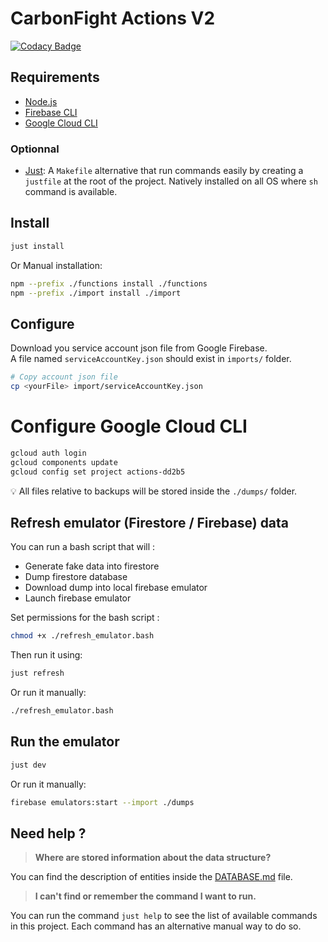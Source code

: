 # CarbonFight Actions V2

[![Codacy Badge](https://app.codacy.com/project/badge/Grade/fdf95efb0c36446397e4c0e75078b155)](https://app.codacy.com/gh/CarbonFight/actions/dashboard?utm_source=gh&utm_medium=referral&utm_content=&utm_campaign=Badge_grade)

## Requirements

- [Node.js](https://nodejs.org/en/download)
- [Firebase CLI](https://firebase.google.com/docs/cli?hl=fr#install-cli-mac-linux)
- [Google Cloud CLI](https://cloud.google.com/sdk/docs/install?hl=fr#deb)

### Optionnal

- [Just](https://github.com/casey/just): A `Makefile` alternative that run commands easily by creating a `justfile` at the root of the project. Natively installed on all OS where `sh` command is available.

## Install

```bash
just install
```

Or Manual installation:

```bash
npm --prefix ./functions install ./functions
npm --prefix ./import install ./import
```

## Configure
Download you service account json file from Google Firebase.  
A file named `serviceAccountKey.json` should exist in `imports/` folder.

```bash
# Copy account json file
cp <yourFile> import/serviceAccountKey.json
```

# Configure Google Cloud CLI

```bash
gcloud auth login
gcloud components update
gcloud config set project actions-dd2b5
```

💡 All files relative to backups will be stored inside the `./dumps/` folder.

## Refresh emulator (Firestore / Firebase) data

You can run a bash script that will :
- Generate fake data into firestore
- Dump firestore database
- Download dump into local firebase emulator
- Launch firebase emulator

Set permissions for the bash script :

```bash
chmod +x ./refresh_emulator.bash
```

Then run it using:

```bash
just refresh
```

Or run it manually:

```bash
./refresh_emulator.bash
```

## Run the emulator

```bash
just dev
```

Or run it manually:

```bash
firebase emulators:start --import ./dumps
```

## Need help ? 

> **Where are stored information about the data structure?**

You can find the description of entities inside the [DATABASE.md](./DATABASE.md) file.

> **I can't find or remember the command I want to run.**

You can run the command `just help` to see the list of available commands in this project. Each command has an alternative manual way to do so.
